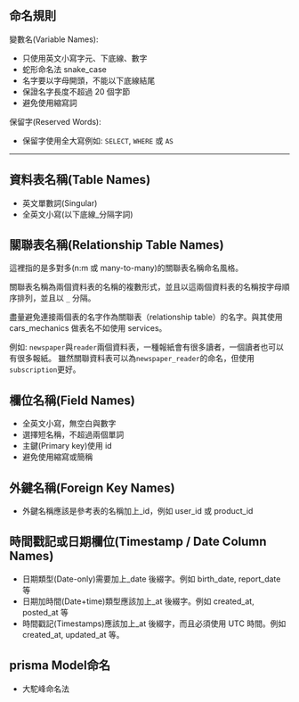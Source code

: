 ## 命名規則

變數名(Variable Names):

- 只使用英文小寫字元、下底線、數字
- 蛇形命名法 snake_case
- 名字要以字母開頭，不能以下底線結尾
- 保證名字長度不超過 20 個字節
- 避免使用縮寫詞

保留字(Reserved Words):

- 保留字使用全大寫例如: `SELECT`, `WHERE` 或 `AS`

---

## 資料表名稱(Table Names)

- 英文單數詞(Singular)
- 全英文小寫(以下底線\_分隔字詞)

## 關聯表名稱(Relationship Table Names)

這裡指的是多對多(n:m 或 many-to-many)的關聯表名稱命名風格。

關聯表名稱為兩個資料表的名稱的複數形式，並且以這兩個資料表的名稱按字母順序排列，並且以 `_` 分隔。

盡量避免連接兩個表的名字作為關聯表（relationship table）的名字。與其使用 cars_mechanics 做表名不如使用 services。

例如: `newspaper`與`reader`兩個資料表，一種報紙會有很多讀者，一個讀者也可以有很多報紙。 雖然關聯資料表可以為`newspaper_reader`的命名，但使用`subscription`更好。

## 欄位名稱(Field Names)

- 全英文小寫，無空白與數字
- 選擇短名稱，不超過兩個單詞
- 主鍵(Primary key)使用 id
- 避免使用縮寫或簡稱

## 外鍵名稱(Foreign Key Names)

- 外鍵名稱應該是參考表的名稱加上\_id，例如 user_id 或 product_id

## 時間戳記或日期欄位(Timestamp / Date Column Names)

- 日期類型(Date-only)需要加上\_date 後綴字。例如 birth_date, report_date 等
- 日期加時間(Date+time)類型應該加上\_at 後綴字。例如 created_at, posted_at 等
- 時間戳記(Timestamps)應該加上\_at 後綴字，而且必須使用 UTC 時間。例如 created_at, updated_at 等。

## prisma Model命名

- 大駝峰命名法